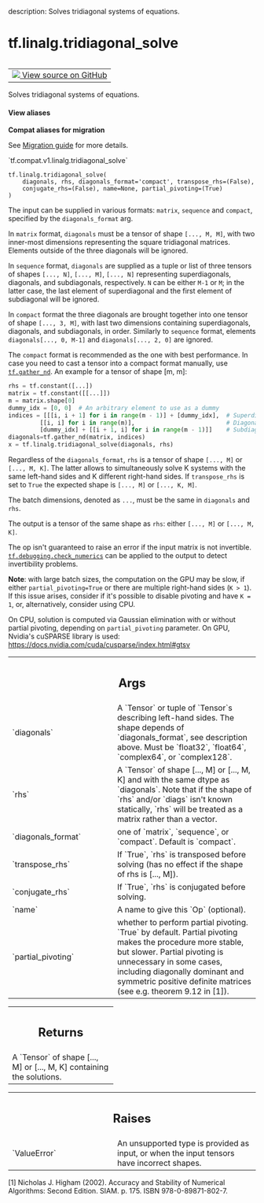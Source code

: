 description: Solves tridiagonal systems of equations.

<div itemscope itemtype="http://developers.google.com/ReferenceObject">
<meta itemprop="name" content="tf.linalg.tridiagonal_solve" />
<meta itemprop="path" content="Stable" />
</div>

# tf.linalg.tridiagonal_solve

<!-- Insert buttons and diff -->

<table class="tfo-notebook-buttons tfo-api nocontent" align="left">
<td>
  <a target="_blank" href="https://github.com/tensorflow/tensorflow/blob/r2.2/tensorflow/python/ops/linalg/linalg_impl.py#L342-L490">
    <img src="https://www.tensorflow.org/images/GitHub-Mark-32px.png" />
    View source on GitHub
  </a>
</td>
</table>



Solves tridiagonal systems of equations.

<section class="expandable">
  <h4 class="showalways">View aliases</h4>
  <p>
<b>Compat aliases for migration</b>
<p>See
<a href="https://www.tensorflow.org/guide/migrate">Migration guide</a> for
more details.</p>
<p>`tf.compat.v1.linalg.tridiagonal_solve`</p>
</p>
</section>

<pre class="devsite-click-to-copy prettyprint lang-py tfo-signature-link">
<code>tf.linalg.tridiagonal_solve(
    diagonals, rhs, diagonals_format='compact', transpose_rhs=(False),
    conjugate_rhs=(False), name=None, partial_pivoting=(True)
)
</code></pre>



<!-- Placeholder for "Used in" -->

The input can be supplied in various formats: `matrix`, `sequence` and
`compact`, specified by the `diagonals_format` arg.

In `matrix` format, `diagonals` must be a tensor of shape `[..., M, M]`, with
two inner-most dimensions representing the square tridiagonal matrices.
Elements outside of the three diagonals will be ignored.

In `sequence` format, `diagonals` are supplied as a tuple or list of three
tensors of shapes `[..., N]`, `[..., M]`, `[..., N]` representing
superdiagonals, diagonals, and subdiagonals, respectively. `N` can be either
`M-1` or `M`; in the latter case, the last element of superdiagonal and the
first element of subdiagonal will be ignored.

In `compact` format the three diagonals are brought together into one tensor
of shape `[..., 3, M]`, with last two dimensions containing superdiagonals,
diagonals, and subdiagonals, in order. Similarly to `sequence` format,
elements `diagonals[..., 0, M-1]` and `diagonals[..., 2, 0]` are ignored.

The `compact` format is recommended as the one with best performance. In case
you need to cast a tensor into a compact format manually, use <a href="../../tf/gather_nd.md"><code>tf.gather_nd</code></a>.
An example for a tensor of shape [m, m]:

```python
rhs = tf.constant([...])
matrix = tf.constant([[...]])
m = matrix.shape[0]
dummy_idx = [0, 0]  # An arbitrary element to use as a dummy
indices = [[[i, i + 1] for i in range(m - 1)] + [dummy_idx],  # Superdiagonal
         [[i, i] for i in range(m)],                          # Diagonal
         [dummy_idx] + [[i + 1, i] for i in range(m - 1)]]    # Subdiagonal
diagonals=tf.gather_nd(matrix, indices)
x = tf.linalg.tridiagonal_solve(diagonals, rhs)
```

Regardless of the `diagonals_format`, `rhs` is a tensor of shape `[..., M]` or
`[..., M, K]`. The latter allows to simultaneously solve K systems with the
same left-hand sides and K different right-hand sides. If `transpose_rhs`
is set to `True` the expected shape is `[..., M]` or `[..., K, M]`.

The batch dimensions, denoted as `...`, must be the same in `diagonals` and
`rhs`.

The output is a tensor of the same shape as `rhs`: either `[..., M]` or
`[..., M, K]`.

The op isn't guaranteed to raise an error if the input matrix is not
invertible. <a href="../../tf/debugging/check_numerics.md"><code>tf.debugging.check_numerics</code></a> can be applied to the output to
detect invertibility problems.

**Note**: with large batch sizes, the computation on the GPU may be slow, if
either `partial_pivoting=True` or there are multiple right-hand sides
(`K > 1`). If this issue arises, consider if it's possible to disable pivoting
and have `K = 1`, or, alternatively, consider using CPU.

On CPU, solution is computed via Gaussian elimination with or without partial
pivoting, depending on `partial_pivoting` parameter. On GPU, Nvidia's cuSPARSE
library is used: https://docs.nvidia.com/cuda/cusparse/index.html#gtsv

<!-- Tabular view -->
 <table class="responsive fixed orange">
<colgroup><col width="214px"><col></colgroup>
<tr><th colspan="2"><h2 class="add-link">Args</h2></th></tr>

<tr>
<td>
`diagonals`
</td>
<td>
A `Tensor` or tuple of `Tensor`s describing left-hand sides. The
shape depends of `diagonals_format`, see description above. Must be
`float32`, `float64`, `complex64`, or `complex128`.
</td>
</tr><tr>
<td>
`rhs`
</td>
<td>
A `Tensor` of shape [..., M] or [..., M, K] and with the same dtype as
`diagonals`. Note that if the shape of `rhs` and/or `diags` isn't known
statically, `rhs` will be treated as a matrix rather than a vector.
</td>
</tr><tr>
<td>
`diagonals_format`
</td>
<td>
one of `matrix`, `sequence`, or `compact`. Default is
`compact`.
</td>
</tr><tr>
<td>
`transpose_rhs`
</td>
<td>
If `True`, `rhs` is transposed before solving (has no effect
if the shape of rhs is [..., M]).
</td>
</tr><tr>
<td>
`conjugate_rhs`
</td>
<td>
If `True`, `rhs` is conjugated before solving.
</td>
</tr><tr>
<td>
`name`
</td>
<td>
A name to give this `Op` (optional).
</td>
</tr><tr>
<td>
`partial_pivoting`
</td>
<td>
whether to perform partial pivoting. `True` by default.
Partial pivoting makes the procedure more stable, but slower. Partial
pivoting is unnecessary in some cases, including diagonally dominant and
symmetric positive definite matrices (see e.g. theorem 9.12 in [1]).
</td>
</tr>
</table>



<!-- Tabular view -->
 <table class="responsive fixed orange">
<colgroup><col width="214px"><col></colgroup>
<tr><th colspan="2"><h2 class="add-link">Returns</h2></th></tr>
<tr class="alt">
<td colspan="2">
A `Tensor` of shape [..., M] or [..., M, K] containing the solutions.
</td>
</tr>

</table>



<!-- Tabular view -->
 <table class="responsive fixed orange">
<colgroup><col width="214px"><col></colgroup>
<tr><th colspan="2"><h2 class="add-link">Raises</h2></th></tr>

<tr>
<td>
`ValueError`
</td>
<td>
An unsupported type is provided as input, or when the input
tensors have incorrect shapes.
</td>
</tr>
</table>


[1] Nicholas J. Higham (2002). Accuracy and Stability of Numerical Algorithms:
Second Edition. SIAM. p. 175. ISBN 978-0-89871-802-7.
